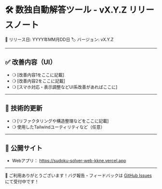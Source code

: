 # 🛠 数独自動解答ツール - vX.Y.Z リリースノート

📅 リリース日: YYYY年MM月DD日
🏷 バージョン: vX.Y.Z

---

## ✅ 改善内容（UI）

- ❍ [改善内容1をここに記載]
- ❍ [改善内容2をここに記載]
- ❍ [スマホ対応・表示調整などUI系改善があればここに]

---

## 🔧 技術的更新

- ❍ [リファクタリングや構造整理などをここに記載]
- ❍ 使用したTailwindユーティリティなど（任意）

---

## 🔗 公開サイト

- Webアプリ：
  https://sudoku-solver-web-kkne.vercel.app

---

🎉 ご利用ありがとうございます！バグ報告・フィードバックは [GitHub Issues](https://github.com/ryuya-matsunawa/sudoku-web-solver/issues) にて受付中です！
